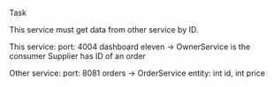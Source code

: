 Task

This service must get data from other service by ID. 

This service: port: 4004
    dashboard eleven -> OwnerService
    is the consumer
        Supplier has ID of an order

Other service: port: 8081
    orders -> OrderService
    entity:
        int id,
        int price
